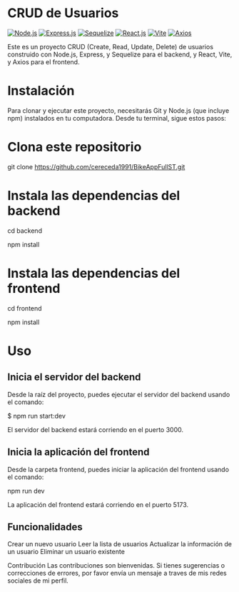 # CRUD de Usuarios

[![Node.js](https://img.shields.io/badge/Node.js-green.svg?logo=node.js)](https://nodejs.org/)
[![Express.js](https://img.shields.io/badge/Express.js-blue.svg?logo=express)](https://expressjs.com/)
[![Sequelize](https://img.shields.io/badge/Sequelize-blue.svg?logo=sequelize)](https://sequelize.org/)
[![React.js](https://img.shields.io/badge/React.js-blue.svg?logo=react)](https://reactjs.org/)
[![Vite](https://img.shields.io/badge/Vite-yellowgreen.svg?logo=vite)](https://vitejs.dev/)
[![Axios](https://img.shields.io/badge/Axios-blue.svg?logo=axios)](https://axios-http.com/)

Este es un proyecto CRUD (Create, Read, Update, Delete) de usuarios construido con Node.js, Express, y Sequelize para el backend, y React, Vite, y Axios para el frontend.

# Instalación
Para clonar y ejecutar este proyecto, necesitarás Git y Node.js (que incluye npm) instalados en tu computadora. Desde tu terminal, sigue estos pasos:

# Clona este repositorio
  git clone https://github.com/cereceda1991/BikeAppFullST.git

# Instala las dependencias del backend
<p>  cd backend</p>
<p>  npm install</p>

# Instala las dependencias del frontend
<p> cd frontend</p>
<p> npm install</p>

# Uso
## Inicia el servidor del backend
Desde la raíz del proyecto, puedes ejecutar el servidor del backend usando el comando:

<p>$ npm run start:dev</p>
<p>El servidor del backend estará corriendo en el puerto 3000.</p>

## Inicia la aplicación del frontend
Desde la carpeta frontend, puedes iniciar la aplicación del frontend usando el comando:

<p> npm run dev </p>
<p>La aplicación del frontend estará corriendo en el puerto 5173.</p>

## Funcionalidades
Crear un nuevo usuario
Leer la lista de usuarios
Actualizar la información de un usuario
Eliminar un usuario existente

Contribución
Las contribuciones son bienvenidas. Si tienes sugerencias o correcciones de errores, por favor envía un mensaje a traves de mis redes sociales de mi perfil.
